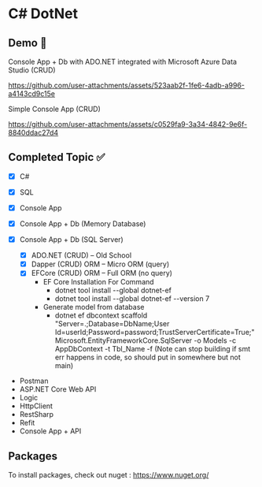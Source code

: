 # C# DotNet

## Demo 🎥
Console App + Db with ADO.NET integrated with Microsoft Azure Data Studio (CRUD)

https://github.com/user-attachments/assets/523aab2f-1fe6-4adb-a996-a4143cd9c15e

Simple Console App (CRUD)

https://github.com/user-attachments/assets/c0529fa9-3a34-4842-9e6f-8840ddac27d4

## Completed Topic ✅

- [x] C#  
- [x] SQL

- [x] Console App  
- [x] Console App + Db (Memory Database)  
- [x] Console App + Db (SQL Server) 

    * [x] ADO.NET (CRUD) – Old School 
    * [x] Dapper (CRUD) ORM – Micro ORM (query) 
    * [x] EFCore (CRUD) ORM – Full ORM (no query)
        - EF Core Installation For Command
            - dotnet tool install --global dotnet-ef
            - dotnet tool install --global dotnet-ef --version 7
        - Generate model from database
            - dotnet ef dbcontext scaffold "Server=.;Database=DbName;User Id=userId;Password=password;TrustServerCertificate=True;" Microsoft.EntityFrameworkCore.SqlServer -o Models -c AppDbContext -t Tbl_Name -f (Note can stop building if smt err happens in code, so should put in somewhere but not main)

- Postman
- ASP.NET Core Web API
- Logic
- HttpClient
- RestSharp
- Refit
- Console App + API

## Packages
To install packages, check out nuget : https://www.nuget.org/
